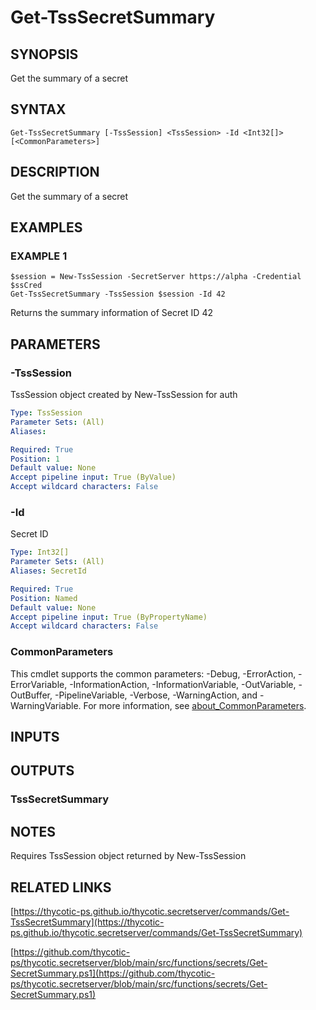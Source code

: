 # Get-TssSecretSummary

## SYNOPSIS
Get the summary of a secret

## SYNTAX

```
Get-TssSecretSummary [-TssSession] <TssSession> -Id <Int32[]> [<CommonParameters>]
```

## DESCRIPTION
Get the summary of a secret

## EXAMPLES

### EXAMPLE 1
```
$session = New-TssSession -SecretServer https://alpha -Credential $ssCred
Get-TssSecretSummary -TssSession $session -Id 42
```

Returns the summary information of Secret ID 42

## PARAMETERS

### -TssSession
TssSession object created by New-TssSession for auth

```yaml
Type: TssSession
Parameter Sets: (All)
Aliases:

Required: True
Position: 1
Default value: None
Accept pipeline input: True (ByValue)
Accept wildcard characters: False
```

### -Id
Secret ID

```yaml
Type: Int32[]
Parameter Sets: (All)
Aliases: SecretId

Required: True
Position: Named
Default value: None
Accept pipeline input: True (ByPropertyName)
Accept wildcard characters: False
```

### CommonParameters
This cmdlet supports the common parameters: -Debug, -ErrorAction, -ErrorVariable, -InformationAction, -InformationVariable, -OutVariable, -OutBuffer, -PipelineVariable, -Verbose, -WarningAction, and -WarningVariable. For more information, see [about_CommonParameters](http://go.microsoft.com/fwlink/?LinkID=113216).

## INPUTS

## OUTPUTS

### TssSecretSummary
## NOTES
Requires TssSession object returned by New-TssSession

## RELATED LINKS

[https://thycotic-ps.github.io/thycotic.secretserver/commands/Get-TssSecretSummary](https://thycotic-ps.github.io/thycotic.secretserver/commands/Get-TssSecretSummary)

[https://github.com/thycotic-ps/thycotic.secretserver/blob/main/src/functions/secrets/Get-SecretSummary.ps1](https://github.com/thycotic-ps/thycotic.secretserver/blob/main/src/functions/secrets/Get-SecretSummary.ps1)

